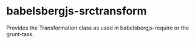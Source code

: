 # babelsbergjs-srctransform
Provides the Transformation class as used in babelsbergjs-require or the grunt-task.
